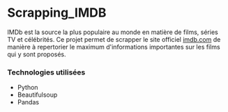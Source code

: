 # Scrapping_IMDB
IMDb est la source la plus populaire au monde en matière de films, séries TV et célébrités.
Ce projet permet de scrapper le site officiel [imdb.com](https://www.imdb.com/) de manière à repertorier le maximum d'informations importantes sur les films qui y sont proposés. 


### Technologies utilisées
* Python
* Beautifulsoup
* Pandas 
